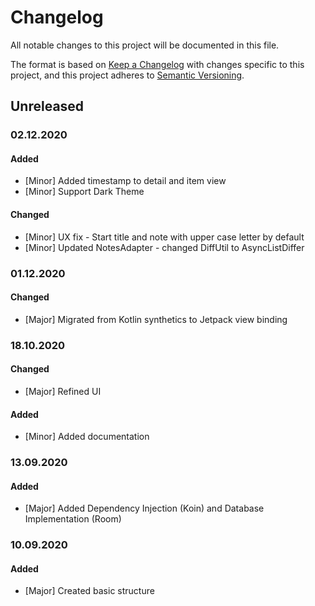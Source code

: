 # Changelog
All notable changes to this project will be documented in this file.

The format is based on [Keep a Changelog](https://keepachangelog.com/en/1.0.0/) with changes specific to this project,
and this project adheres to [Semantic Versioning](https://semver.org/spec/v2.0.0.html).

## Unreleased
### 02.12.2020
#### Added
- [Minor] Added timestamp to detail and item view
- [Minor] Support Dark Theme

#### Changed
- [Minor] UX fix - Start title and note with upper case letter by default
- [Minor] Updated NotesAdapter - changed DiffUtil to AsyncListDiffer

### 01.12.2020
#### Changed
- [Major] Migrated from Kotlin synthetics to Jetpack view binding

### 18.10.2020
#### Changed
- [Major] Refined UI

#### Added
- [Minor] Added documentation

### 13.09.2020
#### Added
- [Major] Added Dependency Injection (Koin) and Database Implementation (Room)

### 10.09.2020
#### Added
- [Major] Created basic structure


